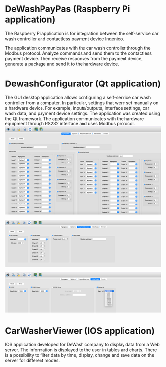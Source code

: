 # DeWashPayPas (Raspberry Pi application)
The Raspberry Pi application is for integration between the self-service car wash controller and contactless payment device Ingenico.

The application communicates with the car wash controller through the Modbus protocol. Analyze commands and send them to the contactless payment device. Then receive responses from the payment device, generate a package and send it to the hardware device.

# DewashConfigurator (Qt application)
The GUI desktop application allows configuring a self-service car wash controller from a computer. In particular, settings that were set manually on a hardware device. For example, inputs/outputs, interface settings, car wash data, and payment device settings.
The application was created using the Qt framework. The application communicates with the hardware equipment through RS232 interface and uses Modbus protocol.
![plot](./images/carwasherconfigurator_1.png)

![plot](./images/carwasherconfigurator_2.png)

![plot](./images/carwasherconfigurator_3.png)

# CarWasherViewer (IOS application)
IOS application developed for DeWash company to display data from a Web server. 
The information is displayed to the user in tables and charts. There is a possibility to filter data by time, display, change and save data on the server for different modes.

